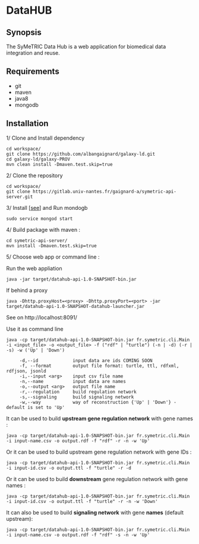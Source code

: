 # DataHUB

## Synopsis
The SyMeTRIC Data Hub is a web application for biomedical data integration and reuse.

## Requirements
- git
- maven
- java8
- mongodb

## Installation
1/ Clone and Install dependency 

    cd workspace/
    git clone https://github.com/albangaignard/galaxy-ld.git
    cd galaxy-ld/galaxy-PROV
    mvn clean install -Dmaven.test.skip=true

2/ Clone the repository

    cd workspace/
    git clone https://gitlab.univ-nantes.fr/gaignard-a/symetric-api-server.git

3/ Install [[see](https://docs.mongodb.com/manual/tutorial/install-mongodb-on-ubuntu/)] and Run mondogb 

    sudo service mongod start
    
4/ Build package with maven :

    cd symetric-api-server/
    mvn install -Dmaven.test.skip=true
    
5/ Choose web app or command line :

Run the web appliation 

    java -jar target/datahub-api-1.0-SNAPSHOT-bin.jar

If behind a proxy 

    java -Dhttp.proxyHost=<proxy> -Dhttp.proxyPort=<port> -jar target/datahub-api-1.0-SNAPSHOT-datahub-launcher.jar
   
See on http://localhost:8091/

Use it as command line

    java -cp target/datahub-api-1.0-SNAPSHOT-bin.jar fr.symetric.cli.Main -i <input_file> -o <output_file> -f ("rdf" | "turtle") (-n | -d) (-r | -s) -w ('Up' | 'Down')
         
         -d,--id             input data are ids COMING SOON
         -f, --format        output file format: turtle, ttl, rdfxml, rdfjson, jsonld
         -i,--input <arg>    input csv file name
         -n,--name           input data are names
         -o,--output <arg>   output file name
         -r,--regulation     build regulation network
         -s,--signaling      build signaling network
         -w,--way            way of reconstruction {'Up' | 'Down'} - default is set to 'Up'


It can be used to build **upstream gene regulation network** with gene names : 

    java -cp target/datahub-api-1.0-SNAPSHOT-bin.jar fr.symetric.cli.Main -i input-name.csv -o output.rdf -f "rdf" -r -n -w 'Up'
    
Or it can be used to build upstream gene regulation network with gene IDs : 

    java -cp target/datahub-api-1.0-SNAPSHOT-bin.jar fr.symetric.cli.Main -i input-id.csv -o output.ttl -f "turtle" -r -d

Or it can be used to build **downstream** gene regulation network with gene names : 

    java -cp target/datahub-api-1.0-SNAPSHOT-bin.jar fr.symetric.cli.Main -i input-id.csv -o output.ttl -f "turtle" -r -n -w 'Down'
    
It can also be used to build **signaling network** with gene **names** (default upstream): 

    java -cp target/datahub-api-1.0-SNAPSHOT-bin.jar fr.symetric.cli.Main -i input-name.csv -o output.rdf -f "rdf" -s -n -w 'Up'
